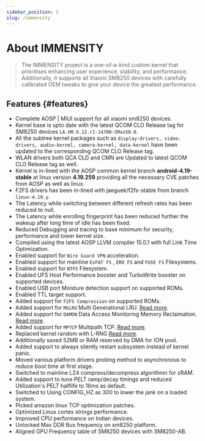 ```yaml
---
sidebar_position: 1
slug: /immensity
---
```


# About IMMENSITY

> The IMMENSITY project is a one-of-a-kind custom kernel that prioritises enhancing user experience, stability, and performance.
> Additionally, it supports all Xiaomi SM8250 devices with carefully calibrated OEM tweaks to give your device the greatest performance.

## Features {#features}

- Complete AOSP | MIUI support for all xiaomi sm8250 devices.
- Kernel base is upto date with the latest QCOM CLO Release tag for SM8250 devices `LA.UM.9.12.r1-14700-SMxx50.0`.
- All the subtree kernel packages such as `display-drivers, video-drivers, audio-kernel, camera-kernel, data-kernel` have been updated to the corresponding QCOM CLO Release tag.
- WLAN drivers both QCA CLD and CMN are Updated to latest QCOM CLO Release tag as well.
- Kernel is in-lined with the AOSP common kernel branch **android-4.19-stable** at linux version **4.19.259** providing all the necessary CVE patches from AOSP as well as linux.
- F2FS drivers has been in-lined with jaeguek/f2fs-stable from branch `linux-4.19.y`.
- The Latency while switching between different refresh rates has been reduced to null.
- The Latency while enrolling fingerprint has been reduced further the wakeup after long time of idle has been fixed.
- Reduced Debugging and tracing to base minimum for security, performance and lower kernel size.
- Compiled using the latest AOSP LLVM compiler 15.0.1 with full Link Time Optimization.
- Enabled support for `Wire Guard VPN` acceleration.
- Enabled support for mainline `ExFAT FS` , `ERO FS` and `FUSE FS` Filesystems.
- Enabled support for `NTFS` Filesystem.
- Enabled UFS Host Performance booster and TurboWrite booster on supported devices.
- Enabled USB port Moisture detection support on supported ROMs.
- Enabled TTL target support.
- Added support for `F2FS Compression` on supported ROMs.
- Added support for `MGLRU` Multi Generational LRU. [Read more](https://www.phoronix.com/news/MGLRU-v14-Released).
- Added support for `DAMON` Data Access Monitoring Memory Reclaimation. [Read more](https://www.phoronix.com/news/DAMON-Reclamation-Linux-5.16).
- Added support for `MPTCP` Multipath TCP. [Read more](https://github.com/multipath-tcp/mptcp_net-next/wiki/).
- Replaced kernel random with L-RNG [Read more](https://github.com/smuellerDD/lrng#linux-devrandom---a-new-approach).
- Additionally saved 52MB or RAM reserved by DMA for ION pool.
- Added support to always silently restart subsystem instead of kernel panic.
- Moved various platform drivers probing method to asynchronous to reduce boot time at first stage.
- Switched to mainline LZ4 compress/decompress algorithmn for zRAM.
- Added support to tune PELT ramp/decay timings and reduced Utilization's PELT halflife to 16ms as default.
- Switched to Using CONFIG_HZ as 300 to lower the jank on a loaded system.
- Picked amazon linux TCP optimization patches.
- Optimized Linux cortex strings performance.
- Improved CPU performance on Indian devices.
- Unlocked Max DDR Bus frequency on sm8250 platform.
- Aligned GPU Frequency table of SM8250 devices with SM8250-AB.
